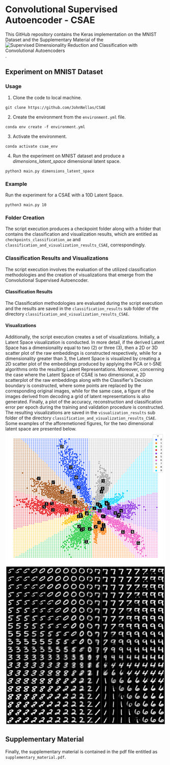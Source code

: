 # Convolutional Supervised Autoencoder - CSAE
This GitHub repository contains the Keras implementation on the MNIST Dataset and the Supplementary Material of the ![Supervised Dimensionality Reduction and Classification with Convolutional Autoencoders](https://arxiv.org/abs/2208.12152v1).

## Experiment on MNIST Dataset
### Usage
1. Clone the code to local machine.
```
git clone https://github.com/JohnNellas/CSAE
```
2. Create the environment from the ```environment.yml``` file.
```
conda env create -f environment.yml
```
3. Activate the environment.
```
conda activate csae_env
```
4. Run the experiment on MNIST dataset and produce a *dimensions_latent_space* dimensional latent space.
```
python3 main.py dimensions_latent_space
```

### Example

Run the experiment for a CSAE with a 10D Latent Space.
```
python3 main.py 10
```
### Folder Creation
The script execution produces a checkpoint folder along with a folder that contains the classification and visualization results, which are entitled as ```checkpoints_classification_ae``` and ```classification_and_visualization_results_CSAE```, correspondingly.

### Classification Results and Visualizations
The script execution involves the evaluation of the utilized classification methodologies and the creation of visualizations that emerge from the Convolutional Supervised Autoencoder.

#### Classification Results
The Classification methodologies are evaluated during the script execution and the results are saved in the ```classification_results``` sub folder of the directory ```classification_and_visualization_results_CSAE```.

#### Visualizations
Additionally, the script execution creates a set of visualizations. Initially, a Latent Space visualization is conducted. In more detail, if the derived Latent Space has a dimensionality equal to two (2) or three (3), then a 2D or 3D scatter plot of the raw embeddings is constructed respectively, while for a dimensionality greater than 3, the Latent Space is visualized by creating a 2D scatter plot of the embeddings produced by applying the PCA or t-SNE algorithms onto the resulting Latent Representations. Moreover, concerning the case where the Latent Space of CSAE is two dimensional, a 2D scatterplot of the raw embeddings along with the Classifier's Decision boundary is constructed, where some points are replaced by the corresponding original images, while for the same case, a figure of the images derived from decoding a grid of latent representations is also generated. Finally, a plot of the accuracy, reconstruction and classification error per epoch during the training and validation procedure is constructed. The resulting visualizations are saved in the ```visualization_results``` sub folder of the directory ```classification_and_visualization_results_CSAE```.  Some examples of the afforemetioned figures, for the two dimensional latent space are presented below.
![](classification_and_visualization_results_CSAE/visualization_results/visualization_results_MNIST_num_class_10_lat_dims_2/mnist_network_embedded_space_decision_boundary_2D_latent_dim_10_classes.png)
![](classification_and_visualization_results_CSAE/visualization_results/visualization_results_MNIST_num_class_10_lat_dims_2/MNNIST_decoded_grid_of_points.png)

## Supplementary Material
Finally, the supplementary material is contained in the pdf file entitled as ```supplementary_material.pdf```.
